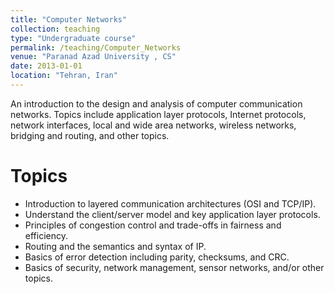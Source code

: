 ```yaml
---
title: "Computer Networks"
collection: teaching
type: "Undergraduate course"
permalink: /teaching/Computer_Networks
venue: "Paranad Azad University , CS"
date: 2013-01-01
location: "Tehran, Iran"
---
```


An introduction to the design and analysis of computer communication networks. Topics include application layer protocols, Internet protocols, network interfaces, local and wide area networks, wireless networks, bridging and routing, and other topics.

Topics 
======
* Introduction to layered communication architectures (OSI and TCP/IP).
* Understand the client/server model and key application layer protocols.
* Principles of congestion control and trade-offs in fairness and efficiency.
* Routing and the semantics and syntax of IP.
* Basics of error detection including parity, checksums, and CRC.
* Basics of security, network management, sensor networks, and/or other topics.
